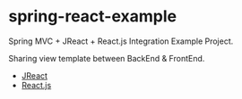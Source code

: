 spring-react-example
=============================

Spring MVC + JReact + React.js Integration Example Project.

Sharing view template between BackEnd & FrontEnd.

* [JReact](https://github.com/KnisterPeter/jreact)
* [React.js](facebook.github.io/react/)